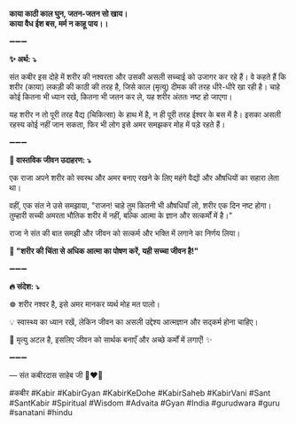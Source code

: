 **काया काठी काल घुन, जतन-जतन सो खाय।**\
**काया वैध ईश बस, मर्म न काहू पाय।।**

➖➖➖

**✨ अर्थ: ⤵**

संत कबीर इस दोहे में शरीर की नश्वरता और उसकी असली सच्चाई को उजागर कर रहे हैं। वे कहते हैं कि शरीर (काया) लकड़ी की काठी की तरह है, जिसे काल (मृत्यु) दीमक की तरह धीरे-धीरे खा रही है। चाहे कोई कितना भी ध्यान रखे, कितना भी जतन कर ले, यह शरीर अंततः नष्ट हो जाएगा।

यह शरीर न तो पूरी तरह वैद्य (चिकित्सा) के हाथ में है, न ही पूरी तरह ईश्वर के बस में है। इसका असली रहस्य कोई नहीं जान सकता, फिर भी लोग इसे अमर समझकर मोह में पड़े रहते हैं।

➖➖➖

**🌾 वास्तविक जीवन उदाहरण: ⤵**

एक राजा अपने शरीर को स्वस्थ और अमर बनाए रखने के लिए महंगे वैद्यों और औषधियों का सहारा लेता था।

वहीं, एक संत ने उसे समझाया, "राजन! चाहे तुम कितनी भी औषधियाँ लो, शरीर एक दिन नष्ट होगा। तुम्हारी सच्ची अमरता भौतिक शरीर में नहीं, बल्कि आत्मा के ज्ञान और सत्कर्मों में है।"

राजा ने संत की बात समझी और जीवन को सत्कर्म और भक्ति में लगाने का निर्णय लिया।

**📜 "शरीर की चिंता से अधिक आत्मा का पोषण करें, यही सच्चा जीवन है!"**

➖➖➖

**🔥 संदेश: ⤵**

☸ शरीर नश्वर है, इसे अमर मानकर व्यर्थ मोह मत पालो।

💡 स्वास्थ्य का ध्यान रखें, लेकिन जीवन का असली उद्देश्य आत्मज्ञान और सद्कर्म होना चाहिए।

🙏 मृत्यु अटल है, इसलिए जीवन को सार्थक बनाएँ और अच्छे कर्मों में लगाएँ! ✨

➖➖➖

— संत कबीरदास साहेब जी 🙏❤️💯

#कबीर #Kabir #KabirGyan #KabirKeDohe #KabirSaheb #KabirVani #Sant #SantKabir #Spiritual #Wisdom #Advaita #Gyan #India #gurudwara #guru #sanatani #hindu
